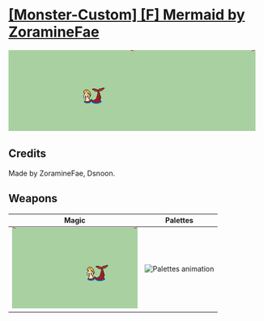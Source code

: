 # [\[Monster-Custom\] \[F\] Mermaid by ZoramineFae](./)

<img src="./6.%20Magic/Magic_000.png" alt="[Monster-Custom] [F] Mermaid by ZoramineFae standing" />

## Credits

Made by ZoramineFae, Dsnoon.

## Weapons


|Magic |Palettes |
|  :---: | :---: |
| <img alt="Magic animation" src="./6.%20Magic/Magic.gif" /> | <img alt="Palettes animation" src="./Palettes/Palettes.gif" /> |
